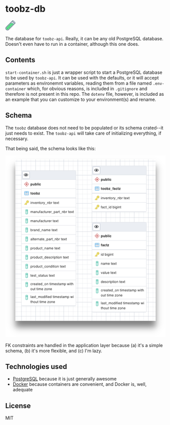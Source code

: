 # toobz-db

![toobz](./images/favicon-32x32.png)

The database for `toobz-api`. Really, it can be any old PostgreSQL database. Doesn't even have to run in a container,
although this one does.

## Contents

`start-container.sh` is just a wrapper script to start a PostgreSQL database to be used by `toobz-api`.
It can be used with the defaults, or it will accept parameters as environemnt variables, reading them from a file
named `.env-container` which, for obvious reasons, is included in `.gitignore` and therefore is not present in
this repo. The `dotenv` file, however, is included as an example that you can customize to your environment(s) and rename.

## Schema

The `toobz` database does not need to be populated or its schema crated--it just needs to exist. The `toobz-api` will take care of initializing everything, if necessary.

That being said, the schema looks like this:

![Schema](images/schema.png)

FK constraints are handled in the application layer because (a) it's a simple schema, (b) it's more flexible, and (c) I'm lazy.

## Technologies used

* [PostgreSQL](https://postgresql.org) because it is just generally awesome
* [Docker](https://docker.com) because containers are convenient, and Docker is, well, adequate

## License

MIT
